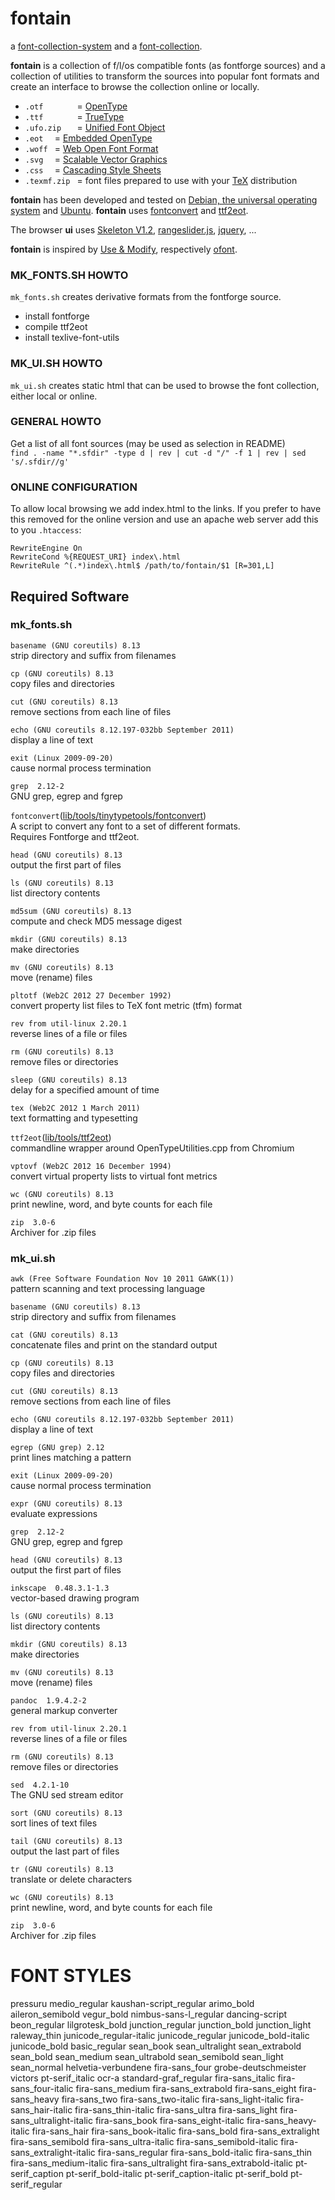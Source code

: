 fontain
=======

a [font-collection-system](https://github.com/lafkon/fontain) 
and a [font-collection](http://www.fontain.org).


**fontain** is a collection of f/l/os compatible fonts (as fontforge 
sources) and a collection of utilities to transform the sources into popular font formats 
and create an interface to browse the collection online or locally.

- `.otf       ` = [OpenType](http://en.wikipedia.org/wiki/OpenType)
- `.ttf       ` = [TrueType](http://en.wikipedia.org/wiki/TrueType)
- `.ufo.zip   ` = [Unified Font Object](http://unifiedfontobject.org/)
- `.eot  `      = [Embedded OpenType](http://en.wikipedia.org/wiki/Embedded_OpenType)
- `.woff `      = [Web Open Font Format](http://en.wikipedia.org/wiki/Web_Open_Font_Format)
- `.svg  `      = [Scalable Vector Graphics](http://en.wikipedia.org/wiki/Web_typography#Scalable_Vector_Graphics)
- `.css  `      = [Cascading Style Sheets](http://en.wikipedia.org/wiki/Cascading_Style_Sheets)
- `.texmf.zip ` = font files prepared to use with your [TeX](http://en.wikipedia.org/wiki/TeX) distribution

**fontain** has been developed and tested on [Debian, the universal operating system](https://www.debian.org/)
and [Ubuntu](http://www.ubuntu.com/).
**fontain** uses [fontconvert](https://gitorious.org/manufacturaindhacks/tinytypetools/source/fontconvert) and 
[ttf2eot](https://github.com/metaflop/ttf2eot).

The browser **ui** uses 
[Skeleton V1.2](http://www.getskeleton.com/), 
[rangeslider.js](https://github.com/andreruffert/rangeslider.js), 
[jquery](), 
...

**fontain** is inspired by [Use & Modify](http://usemodify.com/), respectively [ofont](https://github.com/raphaelbastide/ofont).


### MK_FONTS.SH HOWTO

`mk_fonts.sh` creates derivative formats from the fontforge source.

- install fontforge
- compile ttf2eot
- install texlive-font-utils


### MK_UI.SH HOWTO

`mk_ui.sh` creates static html that can be used to browse the font collection,
either local or online.


### GENERAL HOWTO

Get a list of all font sources (may be used as selection in README)    
`find . -name "*.sfdir" -type d | rev | cut -d "/" -f 1 | rev | sed 's/.sfdir//g'`


### ONLINE CONFIGURATION

To allow local browsing we add index.html to the links.
If you prefer to have this removed for the online version
and use an apache web server add this to you `.htaccess`:

    RewriteEngine On
    RewriteCond %{REQUEST_URI} index\.html
    RewriteRule ^(.*)index\.html$ /path/to/fontain/$1 [R=301,L]



## Required Software

### mk_fonts.sh

`basename (GNU coreutils) 8.13`    
 strip directory and suffix from filenames    

`cp (GNU coreutils) 8.13`    
 copy files and directories    

`cut (GNU coreutils) 8.13`    
 remove sections from each line of files    

`echo (GNU coreutils 8.12.197-032bb September 2011)`    
 display a line of text    

`exit (Linux 2009-09-20)`    
 cause normal process termination    

`grep  2.12-2`    
 GNU grep, egrep and fgrep    

`fontconvert`([lib/tools/tinytypetools/fontconvert](lib/tools/tinytypetools/fontconvert))    
 A script to convert any font to a set of different formats.    
 Requires Fontforge and ttf2eot.

`head (GNU coreutils) 8.13`    
 output the first part of files    

`ls (GNU coreutils) 8.13`    
 list directory contents    

`md5sum (GNU coreutils) 8.13`    
 compute and check MD5 message digest    

`mkdir (GNU coreutils) 8.13`    
 make directories    

`mv (GNU coreutils) 8.13`    
 move (rename) files    

`pltotf (Web2C 2012 27 December 1992)`    
 convert property list files to TeX font metric (tfm) format    

`rev from util-linux 2.20.1`    
 reverse lines of a file or files    

`rm (GNU coreutils) 8.13`    
 remove files or directories    

`sleep (GNU coreutils) 8.13`    
 delay for a specified amount of time    

`tex (Web2C 2012 1 March 2011)`    
 text formatting and typesetting    

`ttf2eot`([lib/tools/ttf2eot](lib/tools/ttf2eot))    
 commandline wrapper around OpenTypeUtilities.cpp from Chromium

`vptovf (Web2C 2012 16 December 1994)`    
 convert virtual property lists to virtual font metrics    

`wc (GNU coreutils) 8.13`    
 print newline, word, and byte counts for each file    

`zip  3.0-6`    
 Archiver for .zip files    




### mk_ui.sh


`awk (Free Software Foundation Nov 10 2011 GAWK(1))`    
 pattern scanning and text processing language    

`basename (GNU coreutils) 8.13`    
 strip directory and suffix from filenames    

`cat (GNU coreutils) 8.13`    
 concatenate files and print on the standard output    

`cp (GNU coreutils) 8.13`    
 copy files and directories    

`cut (GNU coreutils) 8.13`    
 remove sections from each line of files    

`echo (GNU coreutils 8.12.197-032bb September 2011)`    
 display a line of text    

`egrep (GNU grep) 2.12`    
 print lines matching a pattern    

`exit (Linux 2009-09-20)`    
 cause normal process termination    

`expr (GNU coreutils) 8.13`    
 evaluate expressions    

`grep  2.12-2`    
 GNU grep, egrep and fgrep    

`head (GNU coreutils) 8.13`    
 output the first part of files    

`inkscape  0.48.3.1-1.3`    
 vector-based drawing program    

`ls (GNU coreutils) 8.13`    
 list directory contents    

`mkdir (GNU coreutils) 8.13`    
 make directories    

`mv (GNU coreutils) 8.13`    
 move (rename) files    

`pandoc  1.9.4.2-2`    
 general markup converter    

`rev from util-linux 2.20.1`    
 reverse lines of a file or files    

`rm (GNU coreutils) 8.13`    
 remove files or directories    

`sed  4.2.1-10`    
 The GNU sed stream editor    

`sort (GNU coreutils) 8.13`    
 sort lines of text files    

`tail (GNU coreutils) 8.13`    
 output the last part of files    

`tr (GNU coreutils) 8.13`    
 translate or delete characters    

`wc (GNU coreutils) 8.13`    
 print newline, word, and byte counts for each file    

`zip  3.0-6`    
 Archiver for .zip files    


FONT STYLES
===========

pressuru
medio_regular
kaushan-script_regular
arimo_bold
aileron_semibold
vegur_bold
nimbus-sans-l_regular
dancing-script
beon_regular
lilgrotesk_bold
junction_regular
junction_bold
junction_light
raleway_thin
  junicode_regular-italic
junicode_regular
  junicode_bold-italic
  junicode_bold
basic_regular
sean_book
  sean_ultralight
  sean_extrabold
  sean_bold
  sean_medium
  sean_ultrabold
  sean_semibold
  sean_light
  sean_normal
helvetia-verbundene
  fira-sans_four
grobe-deutschmeister
victors
pt-serif_italic
ocr-a
standard-graf_regular
  fira-sans_italic
  fira-sans_four-italic
  fira-sans_medium
  fira-sans_extrabold
  fira-sans_eight
  fira-sans_heavy
  fira-sans_two
  fira-sans_two-italic
  fira-sans_light-italic
  fira-sans_hair-italic
  fira-sans_thin-italic
  fira-sans_ultra
  fira-sans_light
  fira-sans_ultralight-italic
  fira-sans_book
  fira-sans_eight-italic
  fira-sans_heavy-italic
  fira-sans_hair
  fira-sans_book-italic
  fira-sans_bold
  fira-sans_extralight
  fira-sans_semibold
  fira-sans_ultra-italic
  fira-sans_semibold-italic
  fira-sans_extralight-italic
fira-sans_regular
  fira-sans_bold-italic
  fira-sans_thin
  fira-sans_medium-italic
  fira-sans_ultralight
  fira-sans_extrabold-italic
  pt-serif_caption
  pt-serif_bold-italic
  pt-serif_caption-italic
  pt-serif_bold
  pt-serif_regular

